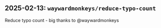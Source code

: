 ## 2025-02-13: `waywardmonkeys/reduce-typo-count`

Reduce typo count - big thanks to @waywardmonkeys
